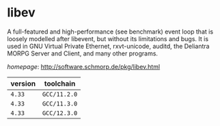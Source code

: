 # libev

A full-featured and high-performance (see benchmark)  event loop that is loosely modelled after libevent, but without its  limitations and bugs. It is used in GNU Virtual Private Ethernet,  rxvt-unicode, auditd, the Deliantra MORPG Server and Client, and many  other programs.

*homepage*: <http://software.schmorp.de/pkg/libev.html>

version | toolchain
--------|----------
``4.33`` | ``GCC/11.2.0``
``4.33`` | ``GCC/11.3.0``
``4.33`` | ``GCC/12.3.0``
